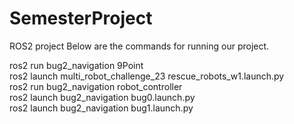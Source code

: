 # SemesterProject
ROS2 project 
Below are the commands for running our project.


ros2 run bug2_navigation 9Point <br>
ros2 launch multi_robot_challenge_23 rescue_robots_w1.launch.py <br>
ros2 run bug2_navigation robot_controller <br>
ros2 launch bug2_navigation bug0.launch.py <br>
ros2 launch bug2_navigation bug1.launch.py <br>
